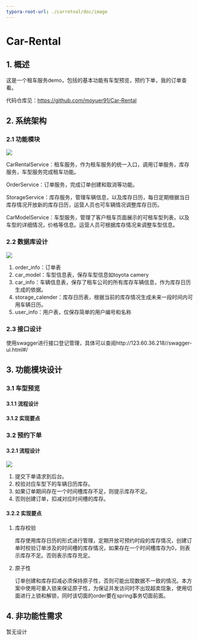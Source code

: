 ```yaml
---
typora-root-url: ./carretnal/doc/image
---
```


# Car-Rental
## 1. 概述

这是一个租车服务demo，包括的基本功能有车型预览，预约下单，我的订单查看。

代码仓库见：https://github.com/moyuer91/Car-Rental

## 2. 系统架构

### 2.1 功能模块

![](/Snipaste_2021-05-03_23-23-46.png)

CarRentalService：租车服务，作为租车服务的统一入口，调用订单服务，库存服务，车型服务完成租车功能。

OrderService：订单服务，完成订单创建和取消等功能。

StorageService：库存服务，管理车辆信息，以及库存日历，每日定期根据当日库存情况开放新的库存日历，运营人员也可车辆情况调整库存日历。

CarModelService：车型服务，管理了客户租车页面展示的可租车型列表，以及车型的详细情况，价格等信息。运营人员可根据库存情况来调整车型信息。

### 2.2 数据库设计

![](/Snipaste_2021-05-03_20-51-10.png)

1. order_info：订单表
2. car_model：车型信息表，保存车型信息如toyota camery
3. car_info：车辆信息表，保存了租车公司的所有库存车辆信息，作为库存日历生成的依据。
4. storage_calender：库存日历表，根据当前的库存情况生成未来一段时间内可用车辆日历。
5. user_info：用户表，仅保存简单的用户编号和名称

### 2.3 接口设计

使用swagger进行接口登记管理，具体可以查阅http://123.60.36.218//swagger-ui.html#/

## 3. 功能模块设计

### 3.1 车型预览

#### 	3.1.1 流程设计

#### 	3.1.2 实现要点

### 3.2 预约下单

#### 	3.2.1 流程设计

![](/create-order-sequence.png)

1. 提交下单请求到后台。
2. 校验对应车型下的车辆日历库存。
3. 如果订单期间存在一个时间槽库存不足，则提示库存不足。
4. 否则创建订单，扣减对应时间槽的库存。

#### 	3.2.2 实现要点

1. 库存校验

   库存使用库存日历的形式进行管理，定期开放可预约时段的库存情况，创建订单时校验订单涉及的时间槽的库存情况，如果存在一个时间槽库存为0，则表示库存不足。否则表示库存充足。

2. 原子性

   订单创建和库存扣减必须保持原子性，否则可能出现数据不一致的情况。本方案中使用可重入锁来保证原子性，为保证并发访问时不出现超卖现象，使用切面进行上锁和解锁，同时该切面的order要在spring事务切面前面。

   

## 4. 非功能性需求

暂无设计